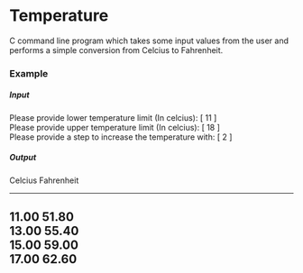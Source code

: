 # Temperature

C command line program which takes some input values from the user and performs a simple conversion from Celcius to Fahrenheit.

### Example

##### Input

Please provide lower temperature limit (In celcius):
[ 11 ]
<br/>
Please provide upper temperature limit (In celcius):
[ 18 ]
<br/>
Please provide a step to increase the temperature with:
[ 2 ]
<br/>
##### Output

Celcius         Fahrenheit
-------         ----------
11.00           51.80 <br/>
13.00           55.40 <br/>
15.00           59.00 <br/>
17.00           62.60 <br/>
--------------------------
